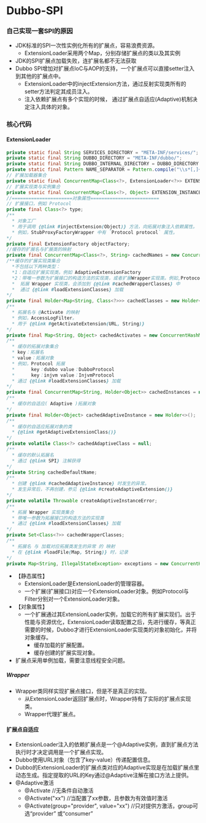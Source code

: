 # Dubbo-SPI

### 自己实现一套SPI的原因

- JDK标准的SPI一次性实例化所有的扩展点，容易浪费资源。
  - ExtensionLoader采用两个Map，分别存储扩展点的类以及其实例
- JDK的SPI扩展点加载失败，连扩展名都不无法获取
- Dubbo SPI增加对扩展点IoC与AOP的支持，一个扩展点可以直接setter注入到其他的扩展点中。
  - ExtensionLoader中的injectExtension方法，通过反射实现类所有的setter方法判定其成员注入。
  - 注入依赖扩展点有多个实现的时候，  通过扩展点自适应(Adaptive)机制决定注入具体的对象。

### 核心代码

#### ExtensionLoader 

```java
private static final String SERVICES_DIRECTORY = "META-INF/services/";
private static final String DUBBO_DIRECTORY = "META-INF/dubbo/";
private static final String DUBBO_INTERNAL_DIRECTORY = DUBBO_DIRECTORY + "internal/";
private static final Pattern NAME_SEPARATOR = Pattern.compile("\\s*[,]+\\s*");
// 扩展加载器集合
private static final ConcurrentMap<Class<?>, ExtensionLoader<?>> EXTENSION_LOADERS = new ConcurrentHashMap<>();
// 扩展实现类与实例集合
private static final ConcurrentMap<Class<?>, Object> EXTENSION_INSTANCES = new ConcurrentHashMap<>();
//======================对象属性=========================
// 扩展接口，例如 Protocol
private final Class<?> type;
/**
  * 对象工厂
  * 用于调用 {@link #injectExtension(Object)} 方法，向拓展对象注入依赖属性。
  * 例如，StubProxyFactoryWrapper 中有 `Protocol protocol` 属性。
*/
private final ExtensionFactory objectFactory;
//缓存的扩展名与扩展类的映射
private final ConcurrentMap<Class<?>, String> cachedNames = new ConcurrentHashMap<>();
/**缓存的扩展实现类集合
  *不包括以下两种类型：
  *1：自适应扩展实现类。例如 AdaptiveExtensionFactory
  *2：带唯一参数为扩展接口的构造方法的实现类，或者扩展Wrapper实现类。例如,ProtocolFilterWrapper。
  *  拓展 Wrapper 实现类，会添加到 {@link #cachedWrapperClasses} 中
  *  通过 {@link #loadExtensionClasses} 加载
*/
private final Holder<Map<String, Class<?>>> cachedClasses = new Holder<>();
/**
  * 拓展名与 @Activate 的映射
  * 例如，AccessLogFilter。
  * 用于 {@link #getActivateExtension(URL, String)}
*/
private final Map<String, Object> cachedActivates = new ConcurrentHashMap<>();
/**
  * 缓存的拓展对象集合
  * key：拓展名
  * value：拓展对象
  * 例如，Protocol 拓展
  *      key：dubbo value：DubboProtocol
  *      key：injvm value：InjvmProtocol
  * 通过 {@link #loadExtensionClasses} 加载
*/
private final ConcurrentMap<String, Holder<Object>> cachedInstances = new ConcurrentHashMap<>();
/**
  * 缓存的自适应( Adaptive )拓展对象
*/
private final Holder<Object> cachedAdaptiveInstance = new Holder<>();
/**
  * 缓存的自适应拓展对象的类
  * {@link #getAdaptiveExtensionClass()}
*/
private volatile Class<?> cachedAdaptiveClass = null;
/**
  * 缓存的默认拓展名
  * 通过 {@link SPI} 注解获得
*/
private String cachedDefaultName;
/**
  * 创建 {@link #cachedAdaptiveInstance} 时发生的异常。
  * 发生异常后，不再创建，参见 {@link #createAdaptiveExtension()}
*/
private volatile Throwable createAdaptiveInstanceError;
/**
  * 拓展 Wrapper 实现类集合
  * 带唯一参数为拓展接口的构造方法的实现类
  * 通过 {@link #loadExtensionClasses} 加载
*/
private Set<Class<?>> cachedWrapperClasses;
/**
  * 拓展名 与 加载对应拓展类发生的异常 的 映射
  * 在 {@link #loadFile(Map, String)} 时，记录
*/
private Map<String, IllegalStateException> exceptions = new ConcurrentHashMap<>();
```

- 【静态属性】
  - ExtensionLoader是ExtensionLoader的管理容器。
  - 一个扩展(扩展接口)对应一个ExtensionLoader对象。例如Protocol与Filter分别对一个ExtensionLoader对象。
- 【对象属性】
  - 一个扩展通过其ExtensionLoader实例，加载它的所有扩展实现们。出于性能与资源优化，ExtensionLoader读取配置之后，先进行缓存，等真正需要的时候，Dubbo才进行ExtensionLoader实现类的对象初始化，并将对象缓存。
    - 缓存加载的扩展配置。
    - 缓存创建的扩展实现对象。
- 扩展点采用单例加载，需要注意线程安全问题。

##### Wrapper

- Wrapper类同样实现扩展点接口，但是不是真正的实现。
  - 从ExtensionLoader返回扩展点时，Wrapper持有了实际的扩展点实现类。
  - Wrapper代理扩展点。

#### 扩展点自适应

- ExtensionLoader注入的依赖扩展点是一个@Adaptive实例，直到扩展点方法执行时才决定调用是一个扩展点实现。
- Dubbo使用URL对象（包含了key-value）传递配置信息。
- Dubbo的ExtensionLoader的扩展点类对应的Adaptive实现是在加载扩展点里动态生成。指定提取的URL的Key通过@Adaptive注解在接口方法上提供。
- @Adaptive激活
  - @Activate  //无条件自动激活
  - @Activate("xx")  //当配置了xx参数，且参数为有效值时激活
  - @Activate(group="provider", value="xx") //只对提供方激活，group可选“provider” 或“consumer”



